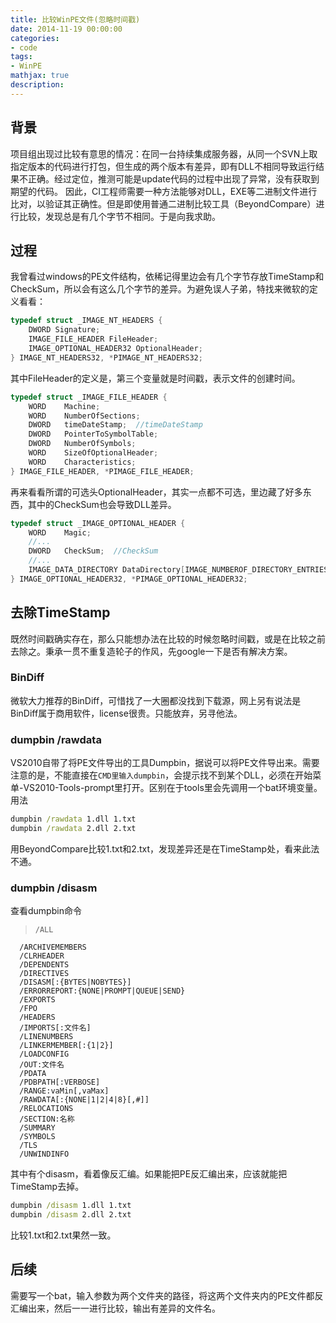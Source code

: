 ```yaml
---
title: 比较WinPE文件(忽略时间戳)
date: 2014-11-19 00:00:00
categories:
- code
tags: 
- WinPE
mathjax: true
description: 
---
```

## 背景
项目组出现过比较有意思的情况：在同一台持续集成服务器，从同一个SVN上取指定版本的代码进行打包，但生成的两个版本有差异，即有DLL不相同导致运行结果不正确。经过定位，推测可能是update代码的过程中出现了异常，没有获取到期望的代码。
因此，CI工程师需要一种方法能够对DLL，EXE等二进制文件进行比对，以验证其正确性。但是即使用普通二进制比较工具（BeyondCompare）进行比较，发现总是有几个字节不相同。于是向我求助。

## 过程
我曾看过windows的PE文件结构，依稀记得里边会有几个字节存放TimeStamp和CheckSum，所以会有这么几个字节的差异。为避免误人子弟，特找来微软的定义看看：

``` cpp
typedef struct _IMAGE_NT_HEADERS {  
    DWORD Signature;  
    IMAGE_FILE_HEADER FileHeader;  
    IMAGE_OPTIONAL_HEADER32 OptionalHeader;  
} IMAGE_NT_HEADERS32, *PIMAGE_NT_HEADERS32;
```

<!--more-->

其中FileHeader的定义是，第三个变量就是时间戳，表示文件的创建时间。

``` cpp
typedef struct _IMAGE_FILE_HEADER {  
    WORD    Machine;  
    WORD    NumberOfSections;  
    DWORD   timeDateStamp;  //timeDateStamp
    DWORD   PointerToSymbolTable;  
    DWORD   NumberOfSymbols;  
    WORD    SizeOfOptionalHeader;  
    WORD    Characteristics;  
} IMAGE_FILE_HEADER, *PIMAGE_FILE_HEADER;
```

再来看看所谓的可选头OptionalHeader，其实一点都不可选，里边藏了好多东西，其中的CheckSum也会导致DLL差异。  

```cpp
typedef struct _IMAGE_OPTIONAL_HEADER {  
    WORD    Magic;     
    //...
    DWORD   CheckSum;  //CheckSum
    //...
    IMAGE_DATA_DIRECTORY DataDirectory[IMAGE_NUMBEROF_DIRECTORY_ENTRIES];  
} IMAGE_OPTIONAL_HEADER32, *PIMAGE_OPTIONAL_HEADER32;  
```

## 去除TimeStamp
既然时间戳确实存在，那么只能想办法在比较的时候忽略时间戳，或是在比较之前去除之。秉承一贯不重复造轮子的作风，先google一下是否有解决方案。

### BinDiff
微软大力推荐的BinDiff，可惜找了一大圈都没找到下载源，网上另有说法是BinDiff属于商用软件，license很贵。只能放弃，另寻他法。

### dumpbin /rawdata
VS2010自带了将PE文件导出的工具Dumpbin，据说可以将PE文件导出来。需要注意的是，不能直接在`CMD里输入dumpbin`，会提示找不到某个DLL，必须在开始菜单-VS2010-Tools-prompt里打开。区别在于tools里会先调用一个bat环境变量。
用法

```bat
dumpbin /rawdata 1.dll 1.txt
dumpbin /rawdata 2.dll 2.txt
```

用BeyondCompare比较1.txt和2.txt，发现差异还是在TimeStamp处，看来此法不通。

### dumpbin /disasm
查看dumpbin命令

>     /ALL  
      /ARCHIVEMEMBERS  
      /CLRHEADER  
      /DEPENDENTS  
      /DIRECTIVES  
      /DISASM[:{BYTES|NOBYTES}]  
      /ERRORREPORT:{NONE|PROMPT|QUEUE|SEND}  
      /EXPORTS  
      /FPO  
      /HEADERS  
      /IMPORTS[:文件名]  
      /LINENUMBERS  
      /LINKERMEMBER[:{1|2}]  
      /LOADCONFIG  
      /OUT:文件名  
      /PDATA  
      /PDBPATH[:VERBOSE]  
      /RANGE:vaMin[,vaMax]  
      /RAWDATA[:{NONE|1|2|4|8}[,#]]  
      /RELOCATIONS  
      /SECTION:名称  
      /SUMMARY  
      /SYMBOLS  
      /TLS  
      /UNWINDINFO   

其中有个disasm，看着像反汇编。如果能把PE反汇编出来，应该就能把TimeStamp去掉。

```bat
dumpbin /disasm 1.dll 1.txt
dumpbin /disasm 2.dll 2.txt
```

比较1.txt和2.txt果然一致。

## 后续
需要写一个bat，输入参数为两个文件夹的路径，将这两个文件夹内的PE文件都反汇编出来，然后一一进行比较，输出有差异的文件名。


